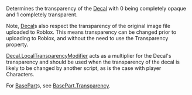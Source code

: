 Determines the transparency of the [Decal](https://create.roblox.com/docs/reference/engine/classes/Decal) with 0 being completely opaque
and 1 completely transparent.

Note, [Decal](https://create.roblox.com/docs/reference/engine/classes/Decal)s also respect the transparency of the original image file
uploaded to Roblox. This means transparency can be changed prior to
uploading to Roblox, and without the need to use the Transparency
property.

[Decal.LocalTransparencyModifier](https://create.roblox.com/docs/reference/engine/classes/Decal#LocalTransparencyModifier) acts as a multiplier for the Decal's
transparency and should be used when the transparency of the decal is
likely to be changed by another script, as is the case with player
Characters.

For [BasePart](https://create.roblox.com/docs/reference/engine/classes/BasePart)s, see [BasePart.Transparency](https://create.roblox.com/docs/reference/engine/classes/BasePart#Transparency).